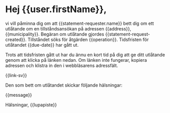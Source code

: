 # Hej {{user.firstName}},

vi vill p&aring;minna dig om att {{statement-requester.name}} bett dig om ett utl&aring;tande om en tillst&aring;ndsans&ouml;kan p&aring; adressen {{address}}, {{municipality}}. Beg&auml;ran om utl&aring;tande gjordes {{statement-request-created}}. Tillst&aring;ndet s&ouml;ks f&ouml;r &aring;tg&auml;rden {{operation}}. Tidsfristen f&ouml;r utl&aring;tandet {{due-date}} har g&aring;tt ut.

Trots att tidsfristen g&aring;tt ut har du &auml;nnu en kort tid p&aring; dig att ge ditt utl&aring;tande genom att klicka p&aring; l&auml;nken nedan. Om l&auml;nken inte fungerar, kopiera adressen och klistra in den i webbl&auml;sarens adressf&auml;lt.

{{link-sv}}

Den som bett om utl&aring;tandet skickar f&ouml;ljande h&auml;lsningar:

{{message}}

H&auml;lsningar,
{{lupapiste}}